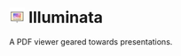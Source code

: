 # <img src="./data/icons/org.kurbo96.Illuminata.svg" style="height: 1em;"/> Illuminata

A PDF viewer geared towards presentations.
